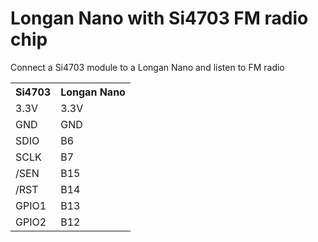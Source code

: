 <h1>Longan Nano with Si4703 FM radio chip</h1>

<p>Connect a Si4703 module to a Longan Nano and listen to FM radio</p>

<table>
  <tr><th>Si4703</th><th>Longan Nano</th></tr>
  <tr><td>3.3V</td><td>3.3V</td></tr>
  <tr><td>GND</td><td>GND</td></tr>
  <tr><td>SDIO</td><td>B6</td></tr>
  <tr><td>SCLK</td><td>B7</td></tr>
  <tr><td>/SEN</td><td>B15</td></tr>
  <tr><td>/RST</td><td>B14</td></tr>
  <tr><td>GPIO1</td><td>B13</td></tr>
  <tr><td>GPIO2</td><td>B12</td></tr>
</table>

